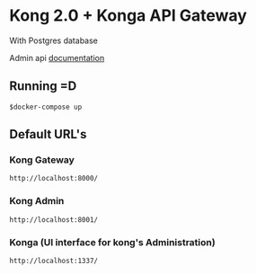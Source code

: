 # Kong 2.0 + Konga API Gateway

With Postgres database

Admin api [documentation](https://docs.konghq.com/2.0.x/admin-api/) 

## Running =D
    $docker-compose up

## Default URL's

### Kong Gateway
    http://localhost:8000/  

### Kong Admin
    http://localhost:8001/  

### Konga (UI interface for kong's Administration)
    http://localhost:1337/  
